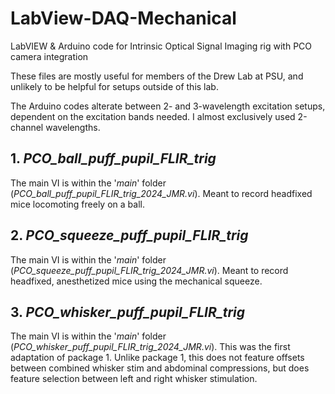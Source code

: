 # LabView-DAQ-Mechanical
LabVIEW &amp; Arduino code for Intrinsic Optical Signal Imaging rig with PCO camera integration

These files are mostly useful for members of the Drew Lab at PSU, and unlikely to be helpful for setups outside of this lab.

The Arduino codes alterate between 2- and 3-wavelength excitation setups, dependent on the excitation bands needed. I almost exclusively used 2-channel wavelengths.

## 1. _PCO_ball_puff_pupil_FLIR_trig_
The main VI is within the '_main_' folder (_PCO_ball_puff_pupil_FLIR_trig_2024_JMR.vi_).
Meant to record headfixed mice locomoting freely on a ball.

## 2. _PCO_squeeze_puff_pupil_FLIR_trig_
The main VI is within the '_main_' folder (_PCO_squeeze_puff_pupil_FLIR_trig_2024_JMR.vi_).
Meant to record headfixed, anesthetized mice using the mechanical squeeze.

## 3. _PCO_whisker_puff_pupil_FLIR_trig_
The main VI is within the '_main_' folder (_PCO_whisker_puff_pupil_FLIR_trig_2024_JMR.vi_).
This was the first adaptation of package 1. Unlike package 1, this does not feature offsets between combined whisker stim and abdominal compressions, but does feature selection between left and right whisker stimulation.
